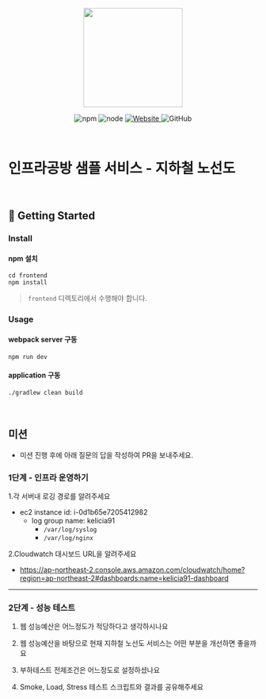 <p align="center">
    <img width="200px;" src="https://raw.githubusercontent.com/woowacourse/atdd-subway-admin-frontend/master/images/main_logo.png"/>
</p>
<p align="center">
  <img alt="npm" src="https://img.shields.io/badge/npm-%3E%3D%205.5.0-blue">
  <img alt="node" src="https://img.shields.io/badge/node-%3E%3D%209.3.0-blue">
  <a href="https://edu.nextstep.camp/c/R89PYi5H" alt="nextstep atdd">
    <img alt="Website" src="https://img.shields.io/website?url=https%3A%2F%2Fedu.nextstep.camp%2Fc%2FR89PYi5H">
  </a>
  <img alt="GitHub" src="https://img.shields.io/github/license/next-step/atdd-subway-service">
</p>

<br>

# 인프라공방 샘플 서비스 - 지하철 노선도

<br>

## 🚀 Getting Started

### Install
#### npm 설치
```
cd frontend
npm install
```
> `frontend` 디렉토리에서 수행해야 합니다.

### Usage
#### webpack server 구동
```
npm run dev
```
#### application 구동
```
./gradlew clean build
```
<br>

## 미션

* 미션 진행 후에 아래 질문의 답을 작성하여 PR을 보내주세요.

### 1단계 - 인프라 운영하기
1.각 서버내 로깅 경로를 알려주세요
- ec2 instance id: i-0d1b65e7205412982
  - log group name: kelicia91
    - `/var/log/syslog`
    - `/var/log/nginx`

2.Cloudwatch 대시보드 URL을 알려주세요
- https://ap-northeast-2.console.aws.amazon.com/cloudwatch/home?region=ap-northeast-2#dashboards:name=kelicia91-dashboard

---

### 2단계 - 성능 테스트
1. 웹 성능예산은 어느정도가 적당하다고 생각하시나요

2. 웹 성능예산을 바탕으로 현재 지하철 노선도 서비스는 어떤 부분을 개선하면 좋을까요

3. 부하테스트 전제조건은 어느정도로 설정하셨나요

4. Smoke, Load, Stress 테스트 스크립트와 결과를 공유해주세요
